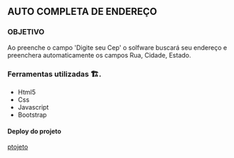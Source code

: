 ## AUTO COMPLETA DE ENDEREÇO

### OBJETIVO
Ao preenche o campo 'Digite seu Cep' o solfware buscará seu endereço e preenchera automaticamente os campos Rua, Cidade, Estado.


### Ferramentas utilizadas 🏗️.
- Html5
- Css
- Javascript
- Bootstrap

#### Deploy do projeto
[ptojeto](https://romulomax47.github.io/Autocompleta-de-endere-o/)
